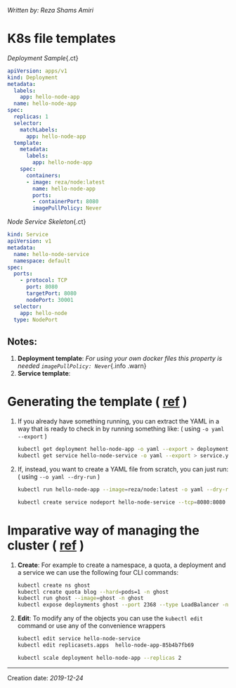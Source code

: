 _Written by: Reza Shams Amiri_
# K8s file templates

_Deployment Sample_{.ct}
``` yml
apiVersion: apps/v1
kind: Deployment
metadata:
  labels:
    app: hello-node-app
  name: hello-node-app
spec:
  replicas: 1
  selector:
    matchLabels:
      app: hello-node-app
  template:
    metadata:
      labels:
        app: hello-node-app
    spec:
      containers:
      - image: reza/node:latest
        name: hello-node-app
        ports:
        - containerPort: 8080
        imagePullPolicy: Never
```
_Node Service Skeleton_{.ct}
``` yml
kind: Service
apiVersion: v1
metadata:
  name: hello-node-service
  namespace: default
spec:
  ports:
    - protocol: TCP
      port: 8080
      targetPort: 8080
      nodePort: 30001
  selector:
    app: hello-node
  type: NodePort
```
## Notes:
1. **Deployment template**:
    _For using your own docker files this property is needed `imagePullPolicy: Never`_{.info .warn}
2. **Service template**:

# Generating the template ( [ref][UKTJAYFH] )
1. If you already have something running, you can extract the YAML in a way that is ready to check in by running something like: ( using `-o yaml --export` )
   ``` sh
   kubectl get deployment hello-node-app -o yaml --export > deployment.yaml
   kubectl get service hello-node-service -o yaml --export > service.yaml
   ```
2. If, instead, you want to create a YAML file from scratch, you can just run: ( using `--o yaml --dry-run` )
   ``` sh
   kubectl run hello-node-app --image=reza/node:latest -o yaml --dry-run > deployment.yaml
   
   kubectl create service nodeport hello-node-service --tcp=8080:8080 --node-port=3001 -o yaml --dry-run > service.yaml
   ```

# Imparative way of managing the cluster ( [ref][IDAAFKTBPM] )
1. **Create**:
    For example to create a namespace, a quota, a deployment and a service we can use the following four CLI commands:
    ``` sh
    kubectl create ns ghost
    kubectl create quota blog --hard=pods=1 -n ghost
    kubectl run ghost --image=ghost -n ghost
    kubectl expose deployments ghost --port 2368 --type LoadBalancer -n ghost
    ```
1. **Edit**:
    To modify any of the objects you can use the `kubectl edit` command or use any of the convenience wrappers
    ``` sh
    kubectl edit service hello-node-service
    kubectl edit replicasets.apps  hello-node-app-85b4b7fb69

    kubectl scale deployment hello-node-app --replicas 2
    ```


* * *
Creation date: _2019-12-24_

[UKTJAYFH]: https://blog.heptio.com/using-kubectl-to-jumpstart-a-yaml-file-heptioprotip-6f5b8a63a3ea
[IDAAFKTBPM]: https://medium.com/bitnami-perspectives/imperative-declarative-and-a-few-kubectl-tricks-9d6deabdde